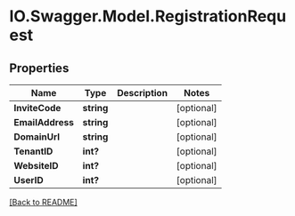 # IO.Swagger.Model.RegistrationRequest
## Properties

Name | Type | Description | Notes
------------ | ------------- | ------------- | -------------
**InviteCode** | **string** |  | [optional] 
**EmailAddress** | **string** |  | [optional] 
**DomainUrl** | **string** |  | [optional] 
**TenantID** | **int?** |  | [optional] 
**WebsiteID** | **int?** |  | [optional] 
**UserID** | **int?** |  | [optional] 

 [[Back to README]](../README.md)

